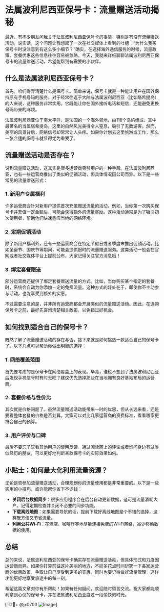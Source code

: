 # 法属波利尼西亚保号卡：流量赠送活动揭秘

最近，有不少朋友问我关于法属波利尼西亚保号卡的事情，特别是有没有流量赠送活动。说实话，这个问题让我想起了一次在社交媒体上看到的吐槽：“为什么我买保号卡时没注意到有这么多小细节？”确实，在选择海外通信服务的时候，流量政策、套餐优惠这些信息往往容易被忽略。今天，我就来详细聊聊法属波利尼西亚保号卡的流量赠送活动，希望能帮到有需要的小伙伴。

## 什么是法属波利尼西亚保号卡？

首先，咱们得弄清楚什么是保号卡。简单来说，保号卡就是一种能让用户在国外保持原有手机号码的服务。对于经常往返于大陆与法属波利尼西亚（比如塔希提岛）的人来说，这种服务非常实用。它既能让你在国外接听电话和短信，还能避免更换号码带来的麻烦。

法属波利尼西亚位于南太平洋，是法国的一个海外领地，由118个岛屿组成，其中最著名的当属塔希提岛。这里的自然风光美得令人窒息，吸引了无数游客。然而，美丽的风景背后，网络信号却常常让人头疼。如果你计划去这里旅游或工作，那么一张合适的保号卡就显得尤为重要了。

## 流量赠送活动是否存在？

说到流量赠送活动，这其实是很多运营商吸引用户的一种手段。在法属波利尼西亚，也有一些运营商推出了类似的促销活动，但具体情况因公司而异。以下是一些常见的流量赠送形式：

### 1. 新用户专属福利
许多运营商会针对新用户提供首次充值赠送流量的活动。例如，当你第一次购买保号卡并充值一定金额后，可能会获得额外的流量奖励。这种活动通常是为了吸引初次使用者，帮助他们快速适应当地的网络环境。

### 2. 定期促销活动
除了新用户福利外，还有一些运营商会在特定节假日或者季度末推出促销活动。比如圣诞节、国庆节等期间，可能会提供限时的流量赠送服务。这类活动一般会在官网或者社交媒体平台上提前公布，大家记得关注官方消息哦！

### 3. 绑定套餐赠送
部分运营商还提供了绑定套餐赠送流量的方式。比如，当你购买某个指定的套餐时，系统会自动为你添加一定的免费流量。这种方式的好处在于，即使你不主动参与活动，也能享受到额外的实惠。

不过需要注意的是，并非所有运营商都会开展类似的流量赠送活动。因此，在选购保号卡之前，最好先咨询清楚相关政策，以免错过好机会。

## 如何找到适合自己的保号卡？

既然了解了流量赠送活动的存在与否，接下来就是如何挑选一款适合自己的保号卡了。以下几点可以帮助你做出明智的选择：

### 1. 网络覆盖范围
首先要考虑的是保号卡在网络覆盖上的表现。毕竟，谁也不想到了法属波利尼西亚后发现手机信号时有时无吧？建议优先选择那些在当地拥有良好基站布局的运营商。

### 2. 套餐价格与性价比
其次就是价格问题了。虽然流量赠送活动能带来一时的优惠，但从长远来看，还是要看整体套餐的价格是否划算。大家可以对比几家运营商的资费标准，看看哪家更符合自己的预算。

### 3. 用户评价与口碑
最后不要忘了查看其他用户的使用反馈。通过阅读网上的评论或者询问身边有过类似经历的朋友，可以更好地判断某款保号卡的实际效果如何。

## 小贴士：如何最大化利用流量资源？

无论是否参加流量赠送活动，合理规划你的流量使用都是非常重要的。以下是一些实用的小技巧，或许能帮你省下不少钱：

- **关闭后台数据同步**：很多应用程序会在后台自动更新数据，这可是流量消耗大户。记得定期检查并关闭不必要的同步功能。
- **下载离线地图**：如果需要导航的话，提前下载好离线地图是个不错的选择，这样既方便又节省流量。
- **利用公共Wi-Fi**：在酒店、咖啡厅等地尽量连接免费的Wi-Fi网络，减少移动数据的使用。

## 总结

总的来说，法属波利尼西亚的保号卡确实存在流量赠送活动，但具体形式和力度因运营商而异。如果你打算前往这片美丽的地方，不妨多花点时间研究一下各家运营商的优惠政策，争取让自己享受到更多的实惠。同时也要记得做好流量管理，这样才能更好地享受旅途中的每一刻。

希望这篇文章对你有所帮助！如果有任何疑问，欢迎随时留言交流。祝大家都能顺利拿到心仪的保号卡，并在法属波利尼西亚度过一段愉快的时光。

[TG💪+ @jx0703 ![Image](https://github.com/user-attachments/assets/dbca1d08-cadb-493c-b0ec-ad6f7a83f270)]